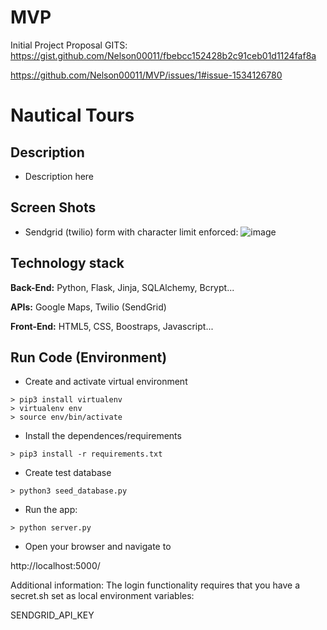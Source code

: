 # MVP
Initial Project Proposal
GITS: 
https://gist.github.com/Nelson00011/fbebcc152428b2c91ceb01d1124faf8a

https://github.com/Nelson00011/MVP/issues/1#issue-1534126780

# Nautical Tours


## Description
- Description here

## Screen Shots
- Sendgrid (twilio) form with character limit enforced:
![image](https://user-images.githubusercontent.com/112737682/220435463-ef5e1079-a937-46cf-a6c5-e657cb83c128.png)


## Technology stack
**Back-End:** Python, Flask, Jinja, SQLAlchemy, Bcrypt...

**APIs:** Google Maps, Twilio (SendGrid)

**Front-End:** HTML5, CSS, Boostraps, Javascript...

## Run Code (Environment)

- Create and activate virtual environment 
 ```
> pip3 install virtualenv
> virtualenv env
> source env/bin/activate
```

- Install the dependences/requirements
```
> pip3 install -r requirements.txt
```


- Create test database
```
> python3 seed_database.py
```

- Run the app:
```
> python server.py
```

- Open your browser and navigate to

http://localhost:5000/

Additional information: The login functionality requires that you have a secret.sh set as local environment variables:

SENDGRID_API_KEY


